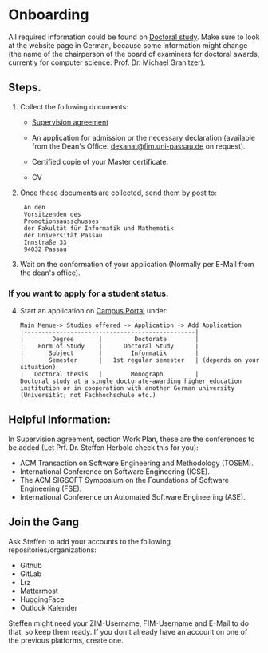 # Onboarding

All required information could be found on [Doctoral study](https://www.fim.uni-passau.de/en/faculty/doctoral-study).
Make sure to look at the website page in German, because some information might change (the name of the chairperson of the board of examiners for doctoral awards, currently for computer science: Prof. Dr. Michael Granitzer).

## Steps.

1. Collect the following documents:
   - [Supervision agreement](https://www.fim.uni-passau.de/fileadmin/dokumente/beschaeftigte/kommunikation_marketing/Webbilder/Zielgruppen/Nachwuchswissenschaftler/Supervision_Agreeement_20.12.2017.pdf)

   - An application for admission or the necessary declaration (available from the Dean's Office: dekanat@fim.uni-passau.de on request).

   - Certified copie of your Master certificate.

   - CV

3. Once these documents are collected, send them by post to:
   ```
    An den 
    Vorsitzenden des  
    Promotionsausschusses
    der Fakultät für Informatik und Mathematik
    der Universität Passau
    Innstraße 33
    94032 Passau
   ```

3. Wait on the conformation of your application (Normally per E-Mail from the dean's office).
### If you want to apply for a student status.
4. Start an application on [Campus Portal](https://campus.uni-passau.de/qisserver/pages/cs/sys/portal/hisinoneStartPage.faces) under:
   ```
   Main Menue-> Studies offered -> Application -> Add Application
   |------------------------------------------------|
   |        Degree       |         Doctorate        |
   |    Form of Study    |      Doctoral Study      |
   |       Subject       |        Informatik        |
   |       Semester      |   1st regular semester   | (depends on your situation)
   |   Doctoral thesis   |        Monograph         |
   Doctoral study at a single doctorate-awarding higher education institution or in cooperation with another German university (Universität; not Fachhochschule etc.) 
   
   ```

## Helpful Information:

In Supervision agreement, section Work Plan, these are the conferences to be added (Let Prf. Dr. Steffen Herbold check this for you):

- ACM Transaction on Software Engineering and Methodology (TOSEM).
- International Conference on Software Engineering (ICSE).
- The ACM SIGSOFT Symposium on the Foundations of Software Engineering (FSE).
- International Conference on Automated Software Engineering (ASE).

## Join the Gang

Ask Steffen to add your accounts to the following repositories/organizations:
   - Github
   - GitLab
   - Lrz
   - Mattermost
   - HuggingFace
   - Outlook Kalender

Steffen might need your ZIM-Username, FIM-Username and E-Mail to do that, so keep them ready.
If you don't already have an account on one of the previous platforms, create one.

